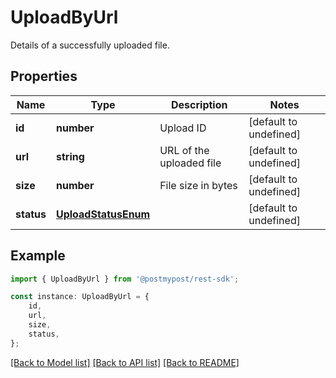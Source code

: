 # UploadByUrl

Details of a successfully uploaded file.

## Properties

Name | Type | Description | Notes
------------ | ------------- | ------------- | -------------
**id** | **number** | Upload ID | [default to undefined]
**url** | **string** | URL of the uploaded file | [default to undefined]
**size** | **number** | File size in bytes | [default to undefined]
**status** | [**UploadStatusEnum**](UploadStatusEnum.md) |  | [default to undefined]

## Example

```typescript
import { UploadByUrl } from '@postmypost/rest-sdk';

const instance: UploadByUrl = {
    id,
    url,
    size,
    status,
};
```

[[Back to Model list]](../README.md#documentation-for-models) [[Back to API list]](../README.md#documentation-for-api-endpoints) [[Back to README]](../README.md)
